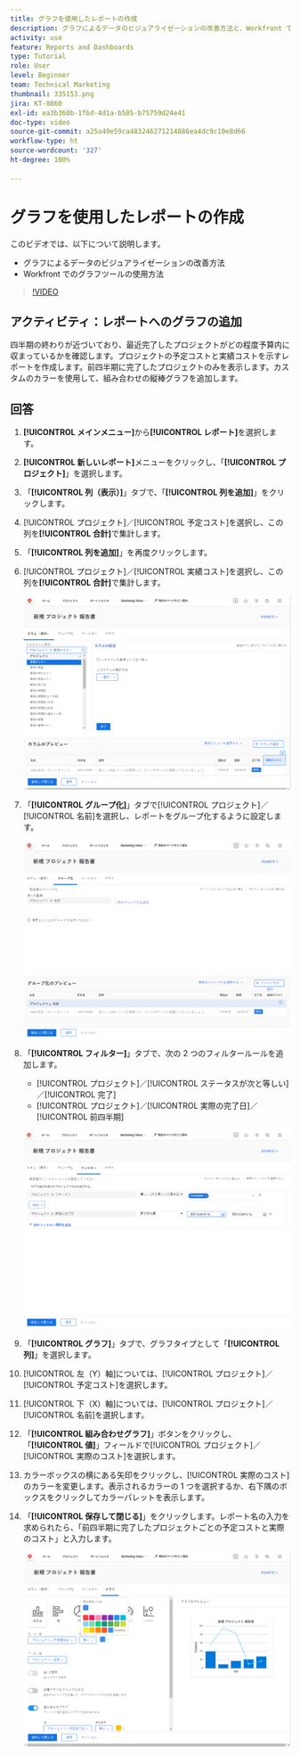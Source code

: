 ```yaml
---
title: グラフを使用したレポートの作成
description: グラフによるデータのビジュアライゼーションの改善方法と、Workfront でのグラフツールの使用方法を説明します。
activity: use
feature: Reports and Dashboards
type: Tutorial
role: User
level: Beginner
team: Technical Marketing
thumbnail: 335153.png
jira: KT-8860
exl-id: ea3b360b-1fbd-4d1a-b505-b75759d24e41
doc-type: video
source-git-commit: a25a49e59ca483246271214886ea4dc9c10e8d66
workflow-type: ht
source-wordcount: '327'
ht-degree: 100%

---
```


# グラフを使用したレポートの作成

このビデオでは、以下について説明します。

* グラフによるデータのビジュアライゼーションの改善方法
* Workfront でのグラフツールの使用方法

>[!VIDEO](https://video.tv.adobe.com/v/335155/?quality=12&learn=on)

## アクティビティ：レポートへのグラフの追加

四半期の終わりが近づいており、最近完了したプロジェクトがどの程度予算内に収まっているかを確認します。プロジェクトの予定コストと実績コストを示すレポートを作成します。前四半期に完了したプロジェクトのみを表示します。カスタムのカラーを使用して、組み合わせの縦棒グラフを追加します。

## 回答

1. **[!UICONTROL メインメニュー]**&#x200B;から&#x200B;**[!UICONTROL レポート]**&#x200B;を選択します。
1. **[!UICONTROL 新しいレポート]**&#x200B;メニューをクリックし、「**[!UICONTROL プロジェクト]**」を選択します。
1. 「**[!UICONTROL 列（表示）]**」タブで、「**[!UICONTROL 列を追加]**」をクリックします。
1. [!UICONTROL プロジェクト]／[!UICONTROL 予定コスト]を選択し、この列を&#x200B;**[!UICONTROL 合計]**&#x200B;で集計します。
1. 「**[!UICONTROL 列を追加]**」を再度クリックします。
1. [!UICONTROL プロジェクト]／[!UICONTROL 実績コスト]を選択し、この列を&#x200B;**[!UICONTROL 合計]**&#x200B;で集計します。

   ![レポートに列を追加する画面の画像](assets/chart-report-columns.png)

1. 「**[!UICONTROL グループ化]**」タブで[!UICONTROL プロジェクト]／[!UICONTROL 名前]を選択し、レポートをグループ化するように設定します。

   ![レポートにグループ化を追加する画面の画像](assets/chart-report-groupings.png)

1. 「**[!UICONTROL フィルター]**」タブで、次の 2 つのフィルタールールを追加します。

   * [!UICONTROL プロジェクト]／[!UICONTROL ステータスが次と等しい]／[!UICONTROL 完了]
   * [!UICONTROL プロジェクト]／[!UICONTROL 実際の完了日]／[!UICONTROL 前四半期]

   ![レポートにフィルターを追加する画面の画像](assets/chart-report-filters.png)

1. 「**[!UICONTROL グラフ]**」タブで、グラフタイプとして「**[!UICONTROL 列]**」を選択します。
1. [!UICONTROL 左（Y）軸]については、[!UICONTROL プロジェクト]／[!UICONTROL 予定コスト]を選択します。
1. [!UICONTROL 下（X）軸]については、[!UICONTROL プロジェクト]／[!UICONTROL 名前]を選択します。
1. 「**[!UICONTROL 組み合わせグラフ]**」ボタンをクリックし、「**[!UICONTROL 値]**」フィールドで[!UICONTROL プロジェクト]／[!UICONTROL 実際のコスト]を選択します。
1. カラーボックスの横にある矢印をクリックし、[!UICONTROL 実際のコスト]のカラーを変更します。表示されるカラーの 1 つを選択するか、右下隅のボックスをクリックしてカラーパレットを表示します。
1. 「**[!UICONTROL 保存して閉じる]**」をクリックします。レポート名の入力を求められたら、「前四半期に完了したプロジェクトごとの予定コストと実際のコスト」と入力します。

   ![レポートにグラフを追加する画面の画像](assets/chart-report-chart.png)
